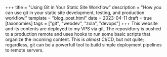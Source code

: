 +++
title = "Using Git in Your Static Site Workflow"
description = "How you can use git in your static site development, testing, and production workflow."
template = "blog_post.html"
date = 2023-04-11
draft = true
[taxonomies]
tags = ["git", "webdev", "zola", "devops"]
+++
This website and its contents are deployed to my VPS via git. The reposidtory is pushed to a production remote and uses hooks to run some basic scripts that organize the incoming content. This is _almost_ CI/CD, but not quite; regardless, git can be a powerfull tool to build simple deployment pipelines to remote servers.
<!-- more -->


